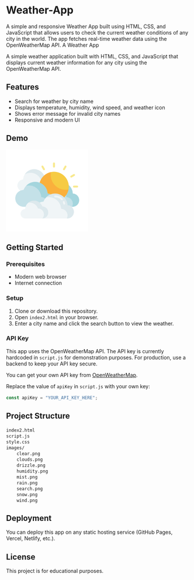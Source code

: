 # Weather-App

A simple and responsive Weather App built using HTML, CSS, and JavaScript that allows users to check the current weather conditions of any city in the world. The app fetches real-time weather data using the OpenWeatherMap API.
A Weather App

A simple weather application built with HTML, CSS, and JavaScript that displays current weather information for any city using the OpenWeatherMap API.

## Features

-   Search for weather by city name
-   Displays temperature, humidity, wind speed, and weather icon
-   Shows error message for invalid city names
-   Responsive and modern UI

## Demo

![Weather App Screenshot](images/clouds.png)

## Getting Started

### Prerequisites

-   Modern web browser
-   Internet connection

### Setup

1. Clone or download this repository.
2. Open `index2.html` in your browser.
3. Enter a city name and click the search button to view the weather.

### API Key

This app uses the OpenWeatherMap API. The API key is currently hardcoded in `script.js` for demonstration purposes. For production, use a backend to keep your API key secure.

You can get your own API key from [OpenWeatherMap](https://openweathermap.org/api).

Replace the value of `apiKey` in `script.js` with your own key:

```js
const apiKey = "YOUR_API_KEY_HERE";
```

## Project Structure

```
index2.html
script.js
style.css
images/
	clear.png
	clouds.png
	drizzle.png
	humidity.png
	mist.png
	rain.png
	search.png
	snow.png
	wind.png
```

## Deployment

You can deploy this app on any static hosting service (GitHub Pages, Vercel, Netlify, etc.).

## License

This project is for educational purposes.
